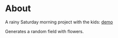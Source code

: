 # About

A rainy Saturday morning project with the kids: [demo](https://jacobcarpenter.github.io/random-flowers/)

Generates a random field with flowers.
